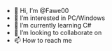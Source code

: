 - 👋 Hi, I’m @Fawe00
- 👀 I’m interested in PC/Windows
- 🌱 I’m currently learning C#
- 💞️ I’m looking to collaborate on 
- 📫 How to reach me 
